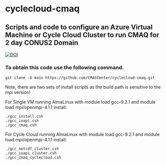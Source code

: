 # cyclecloud-cmaq

## Scripts and code to configure an Azure Virtual Machine or Cycle Cloud Cluster to run CMAQ for 2 day CONUS2 Domain

[![DOI](https://zenodo.org/badge/DOI/10.5281/zenodo.10694085.svg)](https://doi.org/10.5281/zenodo.10694085)

### To obtain this code use the following command.

```
git clone -b main https://github.com/CMASCenter/cyclecloud-cmaq.git
```

Note, there are two sets of install scripts as the build path is sensitive to the mpi version!

For Single VM running AlmaLinux with module load gcc-9.2.1  and module load mpi/openmpi-4.1.1  install:

```
./gcc_install.csh
./gcc_ioapi.csh
./gcc_cmaq.csh
```

For Cycle Cloud running AlmaLinux with module load gcc-9.2.1 and module load mpi/openmpi-4.1.1 install:

```
./gcc_netcdf_cluster.csh
./gcc_ioapi_cluster.csh
./gcc_cmaq_cyclecloud.csh
```


